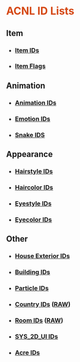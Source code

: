 <h1 style="color:#D54915;">ACNL ID Lists</h1>

## Item
- ### [Item IDs](https://raw.githubusercontent.com/RedShyGuy/redshyguy.github.io/master/All_ACNL_Items.txt)
- ### [Item Flags](https://drive.google.com/file/d/1eavI3e6sWnDMu3CWAKo0Djp0cwPlAsI1/view)

## Animation
- ### [Animation IDs](https://raw.githubusercontent.com/RedShyGuy/ACNL_ID_Lists/master/Animation_IDs.txt)
- ### [Emotion IDs](https://raw.githubusercontent.com/RedShyGuy/redshyguy.github.io/master/Emotion_IDs.txt)
- ### [Snake IDS](https://raw.githubusercontent.com/RedShyGuy/ACNL_ID_Lists/master/SNAKEIDNAME.txt)

## Appearance
- ### [Hairstyle IDs](https://raw.githubusercontent.com/RedShyGuy/ACNL_ID_Lists/master/HairStyles.jpg)
- ### [Haircolor IDs](https://raw.githubusercontent.com/RedShyGuy/ACNL_ID_Lists/master/haircolorID.jpg)
- ### [Eyestyle IDs](https://raw.githubusercontent.com/RedShyGuy/ACNL_ID_Lists/master/Face_Sytles.jpg)
- ### [Eyecolor IDs](https://raw.githubusercontent.com/RedShyGuy/ACNL_ID_Lists/master/eyecolorID.jpg)

## Other
- ### [House Exterior IDs](https://raw.githubusercontent.com/RedShyGuy/ACNL_ID_Lists/master/House_Exterior.txt)
- ### [Building IDs](https://raw.githubusercontent.com/RedShyGuy/redshyguy.github.io/master/Building_IDs.txt)
- ### [Particle IDs](https://raw.githubusercontent.com/RedShyGuy/redshyguy.github.io/master/Particle_IDs.txt)
- ### [Country IDs](https://github.com/RedShyGuy/Vapecord-ACNL-Plugin/wiki/Country-ID's)     ([RAW](https://raw.githubusercontent.com/RedShyGuy/redshyguy.github.io/master/Region_IDs.txt))
- ### [Room IDs](https://github.com/RedShyGuy/Vapecord-ACNL-Plugin/wiki/Room-ID's)     ([RAW](https://raw.githubusercontent.com/RedShyGuy/ACNL_ID_Lists/master/Room_IDS.txt))
- ### [SYS_2D_UI IDs](https://raw.githubusercontent.com/RedShyGuy/ACNL_ID_Lists/master/SYS_2D_UI_IDs.txt)
- ### [Acre IDs](https://raw.githubusercontent.com/RedShyGuy/ACNL_ID_Lists/master/ACNL_Acres.png)
